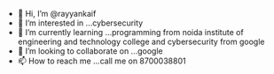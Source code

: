 - 👋 Hi, I’m @rayyankaif
- 👀 I’m interested in ...cybersecurity
- 🌱 I’m currently learning ...programming from noida institute of engineering and technology college and cybersecurity from google
- 💞️ I’m looking to collaborate on ...google
- 📫 How to reach me ...call me on 8700038801

<!---
rayyankaif/rayyankaif is a ✨ special ✨ repository because its `README.md` (this file) appears on your GitHub profile.
You can click the Preview link to take a look at your changes.
--->
